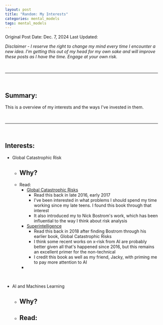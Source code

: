 ```yaml
---
layout: post
title: "Random: My Interests"
categories: mental_models
tags: mental_models
---
```


Original Post Date: Dec. 7, 2024
Last Updated:

_Disclaimer - I reserve the right to change my mind every time I encounter a new idea. I'm getting this out of my head for my own sake and will improve these posts as I have the time. Engage at your own risk._

<br/>

---

<br/>

## Summary:

This is a overview of my interests and the ways I've invested in them.

<br/>

---

<br/>

## Interests:

- Global Catastrophic Risk
  - Why?
    -
  - Read:
    - [Global Catastrophic Risks](https://www.amazon.com/Global-Catastrophic-Risks-Nick-Bostrom/dp/0199606501)
      - Read this back in late 2016, early 2017
      - I've been interested in what problems I should spend my time working since my late teens. I found this book through that interest
      - It also introduced my to Nick Bostrom's work, which has been influential to the way I think about risk analysis
    - [Superintelligence](https://www.amazon.com/Superintelligence-Dangers-Strategies-Nick-Bostrom/dp/0198739834/)
      - Read this back in 2018 after finding Bostrom through his earlier book, Global Catastrophic Risks
      - I think some recent works on x-risk from AI are probably better given all that's happened since 2016, but this remains an excellent primer for the non-technical
      - I credit this book as well as my friend, Jacky, with priming me to pay more attention to AI
    -

<br/>

- AI and Machines Learning
  - ## Why?
  - Read:
    -
